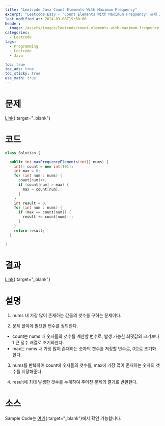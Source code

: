 ```yaml
---
title: "Leetcode Java Count Elements With Maximum Frequency"
excerpt: "Leetcode Easy - 'Count Elements With Maximum Frequency' 문제 Java 풀이"
last_modified_at: 2024-03-08T19:30:00
header:
  image: /assets/images/leetcode/count-elements-with-maximum-frequency.png
categories:
  - Leetcode
tags:
  - Programming
  - Leetcode
  - Java

toc: true
toc_ads: true
toc_sticky: true
use_math: true
---
```

# 문제
[Link](https://leetcode.com/problems/count-elements-with-maximum-frequency){:target="_blank"}

# 코드
```java
class Solution {

  public int maxFrequencyElements(int[] nums) {
    int[] count = new int[101];
    int max = 0;
    for (int num : nums) {
      count[num]++;
      if (count[num] > max) {
        max = count[num];
      }
    }
    int result = 0;
    for (int num : nums) {
      if (max == count[num]) {
        result += count[num]--;
      }
    }
    return result;
  }

}
```

# 결과
[Link](https://leetcode.com/problems/count-elements-with-maximum-frequency/submissions/1197528066/){:target="_blank"}

# 설명
1. nums 내 가장 많이 존재하는 값들의 갯수를 구하는 문제이다.

2. 문제 풀이에 필요한 변수를 정의한다.
- count는 nums 내 숫자들의 갯수를 계산할 변수로, 발생 가능한 최댓값의 크기보다 1 큰 정수 배열로 초기화한다.
- max는 nums 내 가장 많이 존재하는 숫자의 갯수를 저장할 변수로, 0으로 초기화한다.

3. nums를 반복하여 count에 숫자들의 갯수를, max에 가장 많이 존재하는 숫자의 갯수를 저장해준다.

4. result에 최대 발생한 갯수를 누계하여 주어진 문제의 결과로 반환한다.

# 소스
Sample Code는 [여기](https://github.com/GracefulSoul/leetcode/blob/master/src/main/java/gracefulsoul/problems/CountElementsWithMaximumFrequency.java){:target="_blank"}에서 확인 가능합니다.